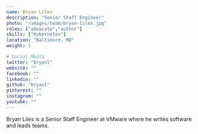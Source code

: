 ```yaml
---
name: Bryan Liles
description: "Senior Staff Engineer"
photo: "/images/team/bryan-liles.jpg"
roles: ["advocate","author"]
skills: ["Kubernetes"]
location: "Baltimore, MD"
weight: 1

# Social Media
twitter: "bryanl"
website: ""
facebook: ""
linkedin: ""
github: "bryanl"
pinterest: ""
instagram: ""
youtube: ""
---
```


Bryan Liles is a Senior Staff Engineer at VMware where he writes software and leads teams.

<!--more-->
